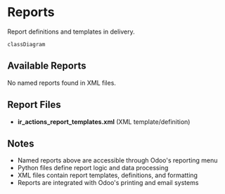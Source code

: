 # Reports

Report definitions and templates in delivery.

```mermaid
classDiagram
```

## Available Reports

No named reports found in XML files.


## Report Files

- **ir_actions_report_templates.xml** (XML template/definition)

## Notes
- Named reports above are accessible through Odoo's reporting menu
- Python files define report logic and data processing
- XML files contain report templates, definitions, and formatting
- Reports are integrated with Odoo's printing and email systems
